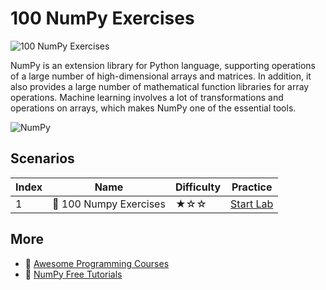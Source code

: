 # 100 NumPy Exercises

![100 NumPy Exercises](https://cover-creator.labex.io/100-numpy-exercises.png)

NumPy is an extension library for Python language, supporting operations of a large number of high-dimensional arrays and matrices. In addition, it also provides a large number of mathematical function libraries for array operations. Machine learning involves a lot of transformations and operations on arrays, which makes NumPy one of the essential tools.

![NumPy](https://img.shields.io/badge/NumPy-whitesmoke?style=for-the-badge&logo=numpy)


## Scenarios

|   Index | Name                  | Difficulty   | Practice                                                            |
|---------|-----------------------|--------------|---------------------------------------------------------------------|
|       1 | 📖 100 Numpy Exercises | ★☆☆          | <a target='_blank' href='https://labex.io/labs/20746'>Start Lab</a> |

## More

- 🔗 [Awesome Programming Courses](https://github.com/labex-labs/awesome-programming-courses)
- 🔗 [NumPy Free Tutorials](https://github.com/labex-labs/numpy-free-tutorials)

